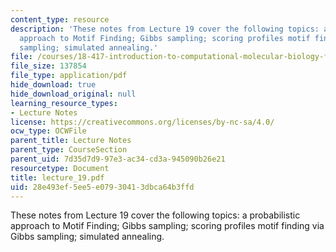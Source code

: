 ```yaml
---
content_type: resource
description: 'These notes from Lecture 19 cover the following topics: a probabilistic
  approach to Motif Finding; Gibbs sampling; scoring profiles motif finding via Gibbs
  sampling; simulated annealing.'
file: /courses/18-417-introduction-to-computational-molecular-biology-fall-2004/28e493ef5ee5e07930413dbca64b3ffd_lecture_19.pdf
file_size: 137854
file_type: application/pdf
hide_download: true
hide_download_original: null
learning_resource_types:
- Lecture Notes
license: https://creativecommons.org/licenses/by-nc-sa/4.0/
ocw_type: OCWFile
parent_title: Lecture Notes
parent_type: CourseSection
parent_uid: 7d35d7d9-97e3-ac34-cd3a-945090b26e21
resourcetype: Document
title: lecture_19.pdf
uid: 28e493ef-5ee5-e079-3041-3dbca64b3ffd
---
```

These notes from Lecture 19 cover the following topics: a probabilistic approach to Motif Finding; Gibbs sampling; scoring profiles motif finding via Gibbs sampling; simulated annealing.